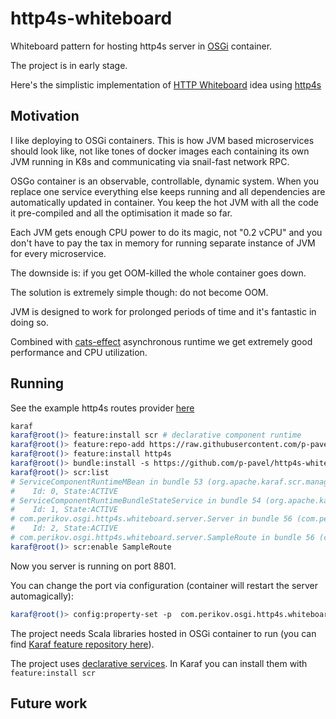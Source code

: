 # http4s-whiteboard

Whiteboard pattern for hosting http4s server in [OSGi](https://docs.osgi.org/specification/) container.

The project is in early stage. 

Here's the simplistic implementation of [HTTP Whiteboard](https://docs.osgi.org/specification/osgi.cmpn/8.0.0/service.http.whiteboard.html) idea using [http4s](https://http4s.org)

## Motivation

I like deploying to OSGi containers. This is how JVM based microservices should look like, not like tones of docker images each containing its own JVM running in K8s and communicating via snail-fast network RPC.

OSGo container is an observable, controllable, dynamic system. When you replace one service everything else keeps running and all dependencies are automatically updated in container. You keep the hot JVM with all the code it pre-compiled and all the optimisation it made so far.

Each JVM gets enough CPU power to do its magic, not "0.2 vCPU" and you don't have to pay the tax in memory for running separate instance of JVM for every microservice.

The downside is: if you get OOM-killed the whole container goes down.

The solution is extremely simple though: do not become OOM.

JVM is designed to work for prolonged periods of time and it's fantastic in doing so.

Combined with [cats-effect](https://typelevel.org/cats-effect/) asynchronous runtime we get extremely good performance and CPU utilization.

## Running

See the example http4s routes provider [here](./blob/main/src/main/scala/com/perikov/osgi/http4s/whiteboard/server/SampleRoutes.scala)

```sh
karaf
karaf@root()> feature:install scr # declarative component runtime
karaf@root()> feature:repo-add https://raw.githubusercontent.com/p-pavel/osgi-experiments/main/features.xml # Scala libraries
karaf@root()> feature:install http4s 
karaf@root()> bundle:install -s https://github.com/p-pavel/http4s-whiteboard/releases/download/v0.1.0-SNAPSHOT/http4s-whiteboard_3-0.1.0-SNAPSHOT.jar
karaf@root()> scr:list
# ServiceComponentRuntimeMBean in bundle 53 (org.apache.karaf.scr.management:4.4.4) enabled, 1 instance.
#    Id: 0, State:ACTIVE
# ServiceComponentRuntimeBundleStateService in bundle 54 (org.apache.karaf.scr.state:4.4.4) enabled, 1 instance.
#    Id: 1, State:ACTIVE
# com.perikov.osgi.http4s.whiteboard.server.Server in bundle 56 (com.perikov.http4s.whiteboard:0.1.0.SNAPSHOT) enabled, 1 instance.
#    Id: 2, State:ACTIVE
# com.perikov.osgi.http4s.whiteboard.server.SampleRoute in bundle 56 (com.perikov.http4s.whiteboard:0.1.0.SNAPSHOT) disabled, 0 instances.
karaf@root()> scr:enable SampleRoute
```

Now you server is running on port 8801.

You can change the port via configuration (container will restart the server automagically):

```sh
karaf@root()> config:property-set -p  com.perikov.osgi.http4s.whiteboard.server.Server port 8802
```

The project needs Scala libraries hosted in OSGi container to run (you can find [Karaf feature repository here](https://raw.githubusercontent.com/p-pavel/osgi-experiments/main/features.xml)).

The project uses [declarative services](https://docs.osgi.org/specification/osgi.cmpn/8.0.0/service.component.html). In Karaf you can install them with `feature:install scr`

## Future work
